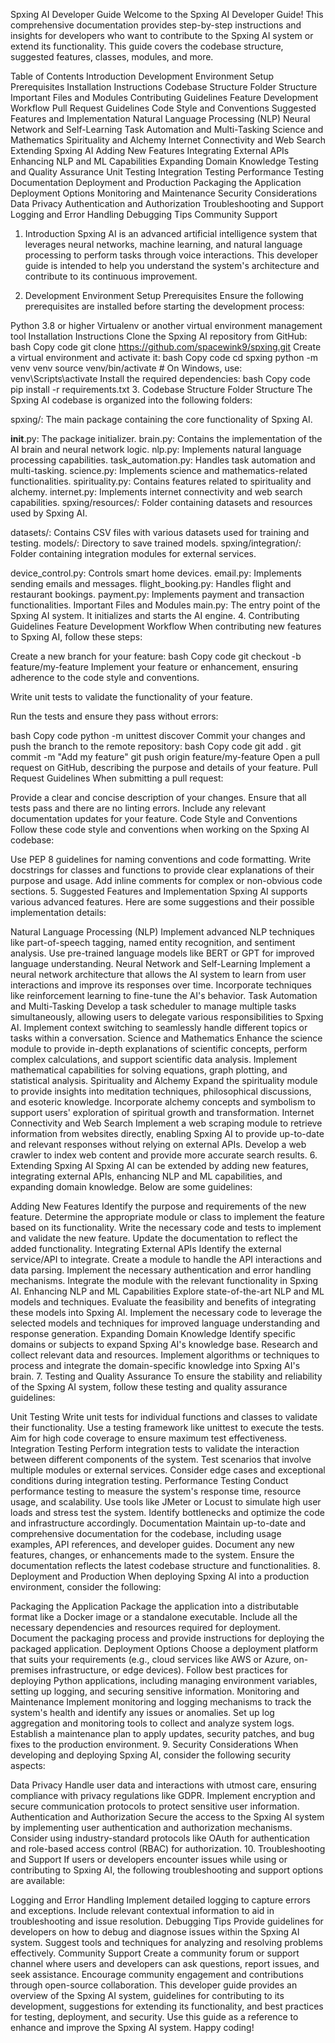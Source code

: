Spxing AI Developer Guide
Welcome to the Spxing AI Developer Guide! This comprehensive documentation provides step-by-step instructions and insights for developers who want to contribute to the Spxing AI system or extend its functionality. This guide covers the codebase structure, suggested features, classes, modules, and more.

Table of Contents
Introduction
Development Environment Setup
Prerequisites
Installation Instructions
Codebase Structure
Folder Structure
Important Files and Modules
Contributing Guidelines
Feature Development Workflow
Pull Request Guidelines
Code Style and Conventions
Suggested Features and Implementation
Natural Language Processing (NLP)
Neural Network and Self-Learning
Task Automation and Multi-Tasking
Science and Mathematics
Spirituality and Alchemy
Internet Connectivity and Web Search
Extending Spxing AI
Adding New Features
Integrating External APIs
Enhancing NLP and ML Capabilities
Expanding Domain Knowledge
Testing and Quality Assurance
Unit Testing
Integration Testing
Performance Testing
Documentation
Deployment and Production
Packaging the Application
Deployment Options
Monitoring and Maintenance
Security Considerations
Data Privacy
Authentication and Authorization
Troubleshooting and Support
Logging and Error Handling
Debugging Tips
Community Support
1. Introduction
Spxing AI is an advanced artificial intelligence system that leverages neural networks, machine learning, and natural language processing to perform tasks through voice interactions. This developer guide is intended to help you understand the system's architecture and contribute to its continuous improvement.

2. Development Environment Setup
Prerequisites
Ensure the following prerequisites are installed before starting the development process:

Python 3.8 or higher
Virtualenv or another virtual environment management tool
Installation Instructions
Clone the Spxing AI repository from GitHub:
bash
Copy code
git clone https://github.com/spacewink9/spxing.git
Create a virtual environment and activate it:
bash
Copy code
cd spxing
python -m venv venv
source venv/bin/activate  # On Windows, use: venv\Scripts\activate
Install the required dependencies:
bash
Copy code
pip install -r requirements.txt
3. Codebase Structure
Folder Structure
The Spxing AI codebase is organized into the following folders:

spxing/: The main package containing the core functionality of Spxing AI.

__init__.py: The package initializer.
brain.py: Contains the implementation of the AI brain and neural network logic.
nlp.py: Implements natural language processing capabilities.
task_automation.py: Handles task automation and multi-tasking.
science.py: Implements science and mathematics-related functionalities.
spirituality.py: Contains features related to spirituality and alchemy.
internet.py: Implements internet connectivity and web search capabilities.
spxing/resources/: Folder containing datasets and resources used by Spxing AI.

datasets/: Contains CSV files with various datasets used for training and testing.
models/: Directory to save trained models.
spxing/integration/: Folder containing integration modules for external services.

device_control.py: Controls smart home devices.
email.py: Implements sending emails and messages.
flight_booking.py: Handles flight and restaurant bookings.
payment.py: Implements payment and transaction functionalities.
Important Files and Modules
main.py: The entry point of the Spxing AI system. It initializes and starts the AI engine.
4. Contributing Guidelines
Feature Development Workflow
When contributing new features to Spxing AI, follow these steps:

Create a new branch for your feature:
bash
Copy code
git checkout -b feature/my-feature
Implement your feature or enhancement, ensuring adherence to the code style and conventions.

Write unit tests to validate the functionality of your feature.

Run the tests and ensure they pass without errors:

bash
Copy code
python -m unittest discover
Commit your changes and push the branch to the remote repository:
bash
Copy code
git add .
git commit -m "Add my feature"
git push origin feature/my-feature
Open a pull request on GitHub, describing the purpose and details of your feature.
Pull Request Guidelines
When submitting a pull request:

Provide a clear and concise description of your changes.
Ensure that all tests pass and there are no linting errors.
Include any relevant documentation updates for your feature.
Code Style and Conventions
Follow these code style and conventions when working on the Spxing AI codebase:

Use PEP 8 guidelines for naming conventions and code formatting.
Write docstrings for classes and functions to provide clear explanations of their purpose and usage.
Add inline comments for complex or non-obvious code sections.
5. Suggested Features and Implementation
Spxing AI supports various advanced features. Here are some suggestions and their possible implementation details:

Natural Language Processing (NLP)
Implement advanced NLP techniques like part-of-speech tagging, named entity recognition, and sentiment analysis.
Use pre-trained language models like BERT or GPT for improved language understanding.
Neural Network and Self-Learning
Implement a neural network architecture that allows the AI system to learn from user interactions and improve its responses over time.
Incorporate techniques like reinforcement learning to fine-tune the AI's behavior.
Task Automation and Multi-Tasking
Develop a task scheduler to manage multiple tasks simultaneously, allowing users to delegate various responsibilities to Spxing AI.
Implement context switching to seamlessly handle different topics or tasks within a conversation.
Science and Mathematics
Enhance the science module to provide in-depth explanations of scientific concepts, perform complex calculations, and support scientific data analysis.
Implement mathematical capabilities for solving equations, graph plotting, and statistical analysis.
Spirituality and Alchemy
Expand the spirituality module to provide insights into meditation techniques, philosophical discussions, and esoteric knowledge.
Incorporate alchemy concepts and symbolism to support users' exploration of spiritual growth and transformation.
Internet Connectivity and Web Search
Implement a web scraping module to retrieve information from websites directly, enabling Spxing AI to provide up-to-date and relevant responses without relying on external APIs.
Develop a web crawler to index web content and provide more accurate search results.
6. Extending Spxing AI
Spxing AI can be extended by adding new features, integrating external APIs, enhancing NLP and ML capabilities, and expanding domain knowledge. Below are some guidelines:

Adding New Features
Identify the purpose and requirements of the new feature.
Determine the appropriate module or class to implement the feature based on its functionality.
Write the necessary code and tests to implement and validate the new feature.
Update the documentation to reflect the added functionality.
Integrating External APIs
Identify the external service/API to integrate.
Create a module to handle the API interactions and data parsing.
Implement the necessary authentication and error handling mechanisms.
Integrate the module with the relevant functionality in Spxing AI.
Enhancing NLP and ML Capabilities
Explore state-of-the-art NLP and ML models and techniques.
Evaluate the feasibility and benefits of integrating these models into Spxing AI.
Implement the necessary code to leverage the selected models and techniques for improved language understanding and response generation.
Expanding Domain Knowledge
Identify specific domains or subjects to expand Spxing AI's knowledge base.
Research and collect relevant data and resources.
Implement algorithms or techniques to process and integrate the domain-specific knowledge into Spxing AI's brain.
7. Testing and Quality Assurance
To ensure the stability and reliability of the Spxing AI system, follow these testing and quality assurance guidelines:

Unit Testing
Write unit tests for individual functions and classes to validate their functionality.
Use a testing framework like unittest to execute the tests.
Aim for high code coverage to ensure maximum test effectiveness.
Integration Testing
Perform integration tests to validate the interaction between different components of the system.
Test scenarios that involve multiple modules or external services.
Consider edge cases and exceptional conditions during integration testing.
Performance Testing
Conduct performance testing to measure the system's response time, resource usage, and scalability.
Use tools like JMeter or Locust to simulate high user loads and stress test the system.
Identify bottlenecks and optimize the code and infrastructure accordingly.
Documentation
Maintain up-to-date and comprehensive documentation for the codebase, including usage examples, API references, and developer guides.
Document any new features, changes, or enhancements made to the system.
Ensure the documentation reflects the latest codebase structure and functionalities.
8. Deployment and Production
When deploying Spxing AI into a production environment, consider the following:

Packaging the Application
Package the application into a distributable format like a Docker image or a standalone executable.
Include all the necessary dependencies and resources required for deployment.
Document the packaging process and provide instructions for deploying the packaged application.
Deployment Options
Choose a deployment platform that suits your requirements (e.g., cloud services like AWS or Azure, on-premises infrastructure, or edge devices).
Follow best practices for deploying Python applications, including managing environment variables, setting up logging, and securing sensitive information.
Monitoring and Maintenance
Implement monitoring and logging mechanisms to track the system's health and identify any issues or anomalies.
Set up log aggregation and monitoring tools to collect and analyze system logs.
Establish a maintenance plan to apply updates, security patches, and bug fixes to the production environment.
9. Security Considerations
When developing and deploying Spxing AI, consider the following security aspects:

Data Privacy
Handle user data and interactions with utmost care, ensuring compliance with privacy regulations like GDPR.
Implement encryption and secure communication protocols to protect sensitive user information.
Authentication and Authorization
Secure the access to the Spxing AI system by implementing user authentication and authorization mechanisms.
Consider using industry-standard protocols like OAuth for authentication and role-based access control (RBAC) for authorization.
10. Troubleshooting and Support
If users or developers encounter issues while using or contributing to Spxing AI, the following troubleshooting and support options are available:

Logging and Error Handling
Implement detailed logging to capture errors and exceptions.
Include relevant contextual information to aid in troubleshooting and issue resolution.
Debugging Tips
Provide guidelines for developers on how to debug and diagnose issues within the Spxing AI system.
Suggest tools and techniques for analyzing and resolving problems effectively.
Community Support
Create a community forum or support channel where users and developers can ask questions, report issues, and seek assistance.
Encourage community engagement and contributions through open-source collaboration.
This developer guide provides an overview of the Spxing AI system, guidelines for contributing to its development, suggestions for extending its functionality, and best practices for testing, deployment, and security. Use this guide as a reference to enhance and improve the Spxing AI system. Happy coding!



